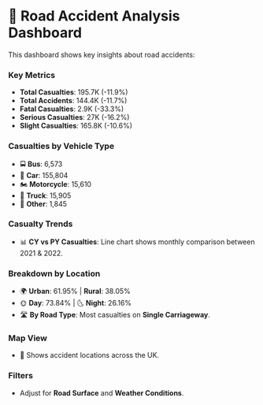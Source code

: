 # 🚗 Road Accident Analysis Dashboard

This dashboard shows key insights about road accidents:

### Key Metrics
- **Total Casualties**: 195.7K (-11.9%)
- **Total Accidents**: 144.4K (-11.7%)
- **Fatal Casualties**: 2.9K (-33.3%)
- **Serious Casualties**: 27K (-16.2%)
- **Slight Casualties**: 165.8K (-10.6%)

### Casualties by Vehicle Type
- 🚍 **Bus**: 6,573
- 🚗 **Car**: 155,804
- 🏍️ **Motorcycle**: 15,610
- 🚚 **Truck**: 15,905
- 🚫 **Other**: 1,845

### Casualty Trends
- 📊 **CY vs PY Casualties**: Line chart shows monthly comparison between 2021 & 2022.

### Breakdown by Location
- 🌍 **Urban**: 61.95% | **Rural**: 38.05%
- 🌞 **Day**: 73.84% | 🌜 **Night**: 26.16%
- 🛣️ **By Road Type**: Most casualties on **Single Carriageway**.

### Map View
- 📍 Shows accident locations across the UK.

### Filters
- Adjust for **Road Surface** and **Weather Conditions**.
